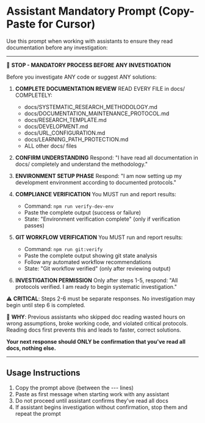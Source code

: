# Assistant Mandatory Prompt (Copy-Paste for Cursor)

Use this prompt when working with assistants to ensure they read documentation before any investigation:

---

🛑 **STOP - MANDATORY PROCESS BEFORE ANY INVESTIGATION**

Before you investigate ANY code or suggest ANY solutions:

1. **COMPLETE DOCUMENTATION REVIEW**
   READ EVERY FILE in docs/ COMPLETELY:
   - docs/SYSTEMATIC_RESEARCH_METHODOLOGY.md
   - docs/DOCUMENTATION_MAINTENANCE_PROTOCOL.md  
   - docs/RESEARCH_TEMPLATE.md
   - docs/DEVELOPMENT.md
   - docs/URL_CONFIGURATION.md
   - docs/LEARNING_PATH_PROTECTION.md
   - ALL other docs/ files

2. **CONFIRM UNDERSTANDING** 
   Respond: "I have read all documentation in docs/ completely and understand the methodology."

3. **ENVIRONMENT SETUP PHASE**
   Respond: "I am now setting up my development environment according to documented protocols."

4. **COMPLIANCE VERIFICATION**
   You MUST run and report results:
   - Command: `npm run verify-dev-env`
   - Paste the complete output (success or failure)
   - State: "Environment verification complete" (only if verification passes)

5. **GIT WORKFLOW VERIFICATION**
   You MUST run and report results:
   - Command: `npm run git:verify`
   - Paste the complete output showing git state analysis
   - Follow any automated workflow recommendations
   - State: "Git workflow verified" (only after reviewing output)

6. **INVESTIGATION PERMISSION**
   Only after steps 1-5, respond: "All protocols verified. I am ready to begin systematic investigation."

⚠️ **CRITICAL**: Steps 2-6 must be separate responses. No investigation may begin until step 6 is completed.

🎯 **WHY**: Previous assistants who skipped doc reading wasted hours on wrong assumptions, broke working code, and violated critical protocols. Reading docs first prevents this and leads to faster, correct solutions.

**Your next response should ONLY be confirmation that you've read all docs, nothing else.**

---

## Usage Instructions

1. Copy the prompt above (between the --- lines)
2. Paste as first message when starting work with any assistant
3. Do not proceed until assistant confirms they've read all docs
4. If assistant begins investigation without confirmation, stop them and repeat the prompt 